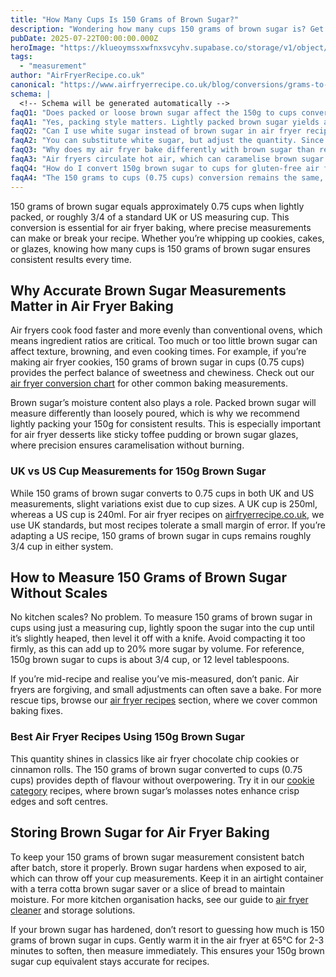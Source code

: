 ```yaml
---
title: "How Many Cups Is 150 Grams of Brown Sugar?"
description: "Wondering how many cups 150 grams of brown sugar is? Get the precise conversion for UK and US cups, plus air fryer baking tips, at AirFryerRecipe.co.uk."
pubDate: 2025-07-22T00:00:00.000Z
heroImage: "https://klueoymssxwfnxsvcyhv.supabase.co/storage/v1/object/public/Shmucket/how-many-cups-is-150-grams-of-brown-sugar.png"
tags:
  - "measurement"
author: "AirFryerRecipe.co.uk"
canonical: "https://www.airfryerrecipe.co.uk/blog/conversions/grams-to-cups/how-many-cups-is-150-grams-of-brown-sugar"
schema: |
  <!-- Schema will be generated automatically -->
faqQ1: "Does packed or loose brown sugar affect the 150g to cups conversion?"
faqA1: "Yes, packing style matters. Lightly packed brown sugar yields about 0.75 cups per 150g, while firmly packed can reduce it to 0.6 cups. For air fryer baking, we recommend lightly packing for consistent results."
faqQ2: "Can I use white sugar instead of brown sugar in air fryer recipes?"
faqA2: "You can substitute white sugar, but adjust the quantity. Since 150 grams of brown sugar contains molasses, replace it with 130g white sugar plus 1 tbsp water or maple syrup to mimic the moisture and flavour."
faqQ3: "Why does my air fryer bake differently with brown sugar than recipes suggest?"
faqA3: "Air fryers circulate hot air, which can caramelise brown sugar faster. If using 150 grams of brown sugar in cups (0.75 cups), reduce temperature by 5°C and check doneness 2-3 minutes early to prevent over-browning."
faqQ4: "How do I convert 150g brown sugar to cups for gluten-free air fryer baking?"
faqA4: "The 150 grams to cups (0.75 cups) conversion remains the same, but gluten-free flours may require slight adjustments. Combine with 1/4 tsp xanthan gum per 150g sugar for better texture in air fryer goods."
---
```

<p>150 grams of brown sugar equals approximately 0.75 cups when lightly packed, or roughly 3/4 of a standard UK or US measuring cup. This conversion is essential for air fryer baking, where precise measurements can make or break your recipe. Whether you’re whipping up cookies, cakes, or glazes, knowing how many cups is 150 grams of brown sugar ensures consistent results every time.</p>

<h2>Why Accurate Brown Sugar Measurements Matter in Air Fryer Baking</h2>
<p>Air fryers cook food faster and more evenly than conventional ovens, which means ingredient ratios are critical. Too much or too little brown sugar can affect texture, browning, and even cooking times. For example, if you’re making air fryer cookies, 150 grams of brown sugar in cups (0.75 cups) provides the perfect balance of sweetness and chewiness. Check out our <a href=https://www.airfryerrecipe.co.uk/air-fryer-conversion-chart>air fryer conversion chart</a> for other common baking measurements.</p>
<p>Brown sugar’s moisture content also plays a role. Packed brown sugar will measure differently than loosely poured, which is why we recommend lightly packing your 150g for consistent results. This is especially important for air fryer desserts like sticky toffee pudding or brown sugar glazes, where precision ensures caramelisation without burning.</p>

<h3>UK vs US Cup Measurements for 150g Brown Sugar</h3>
<p>While 150 grams of brown sugar converts to 0.75 cups in both UK and US measurements, slight variations exist due to cup sizes. A UK cup is 250ml, whereas a US cup is 240ml. For air fryer recipes on <a href=https://www.airfryerrecipe.co.uk>airfryerrecipe.co.uk</a>, we use UK standards, but most recipes tolerate a small margin of error. If you’re adapting a US recipe, 150 grams of brown sugar in cups remains roughly 3/4 cup in either system.</p>

<h2>How to Measure 150 Grams of Brown Sugar Without Scales</h2>
<p>No kitchen scales? No problem. To measure 150 grams of brown sugar in cups using just a measuring cup, lightly spoon the sugar into the cup until it’s slightly heaped, then level it off with a knife. Avoid compacting it too firmly, as this can add up to 20% more sugar by volume. For reference, 150g brown sugar to cups is about 3/4 cup, or 12 level tablespoons.</p>
<p>If you’re mid-recipe and realise you’ve mis-measured, don’t panic. Air fryers are forgiving, and small adjustments can often save a bake. For more rescue tips, browse our <a href=https://www.airfryerrecipe.co.uk/recipes>air fryer recipes</a> section, where we cover common baking fixes.</p>

<h3>Best Air Fryer Recipes Using 150g Brown Sugar</h3>
<p>This quantity shines in classics like air fryer chocolate chip cookies or cinnamon rolls. The 150 grams of brown sugar converted to cups (0.75 cups) provides depth of flavour without overpowering. Try it in our <a href=https://www.airfryerrecipe.co.uk/recipe-category/cookies>cookie category</a> recipes, where brown sugar’s molasses notes enhance crisp edges and soft centres.</p>

<h2>Storing Brown Sugar for Air Fryer Baking</h2>
<p>To keep your 150 grams of brown sugar measurement consistent batch after batch, store it properly. Brown sugar hardens when exposed to air, which can throw off your cup measurements. Keep it in an airtight container with a terra cotta brown sugar saver or a slice of bread to maintain moisture. For more kitchen organisation hacks, see our guide to <a href=https://www.airfryerrecipe.co.uk/air-fryer-cleaner>air fryer cleaner</a> and storage solutions.</p>
<p>If your brown sugar has hardened, don’t resort to guessing how much is 150 grams of brown sugar in cups. Gently warm it in the air fryer at 65°C for 2-3 minutes to soften, then measure immediately. This ensures your 150g brown sugar cup equivalent stays accurate for recipes.</p>

